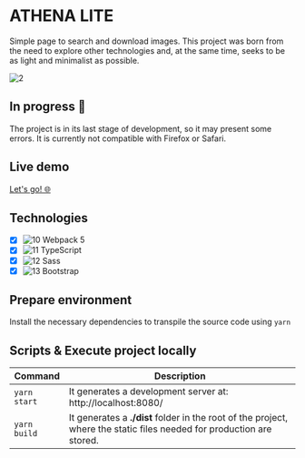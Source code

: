 # ATHENA LITE
Simple page to search and download images. This project was born from the need to explore other technologies and, at the same time, seeks to be as light and minimalist as possible.

![2](https://res.cloudinary.com/dqvjsgezk/image/upload/v1678800844/athena-lite-assets/mssbwkeiqadhqqk624at.gif)

## In progress 🚧
The project is in its last stage of development, so it may present some errors. It is currently not compatible with Firefox or Safari.

## Live demo
[Let's go! 🌐](https://athena-lite-kv357.netlify.app/) 

## Technologies
- [X] ![10](https://res.cloudinary.com/dqvjsgezk/image/upload/v1678802237/common-assets/icons/rav2lbcgdnitakadmpsc.png) Webpack 5
- [X] ![11](https://i.ibb.co/hXmqN5t/typescript.png) TypeScript
- [X] ![12](https://i.ibb.co/Bq8HY9F/sass.png) Sass
- [X] ![13](https://i.ibb.co/H4RntNH/bootstrap.png) Bootstrap

## Prepare environment
Install the necessary dependencies to transpile the source code using `yarn`

## Scripts & Execute project locally
| Command      | Description |
| ----------- | ----------- |
| `yarn start` | It generates a development server at: http://localhost:8080/ |
| `yarn build` | It generates a **./dist** folder in the root of the project, where the static files needed for production are stored. |
